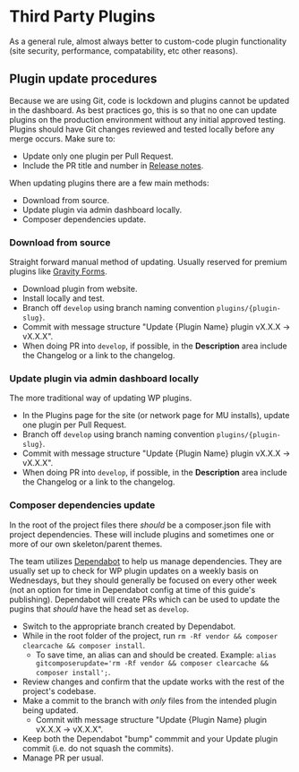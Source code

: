 # Third Party Plugins

As a general rule, almost always better to custom-code plugin functionality (site security, performance, compatability, etc other reasons).

## Plugin update procedures

Because we are using Git, code is lockdown and plugins cannot be updated in the dashboard.
As best practices go, this is so that no one can update plugins on the production environment without any initial approved testing.
Plugins should have Git changes reviewed and tested locally before any merge occurs.
Make sure to:
- Update only one plugin per Pull Request.
- Include the PR title and number in [Release notes](https://github.com/NationalUniversitySystem/dev-knowledge-hub/wiki/Release-procedures).

When updating plugins there are a few main methods:
- Download from source.
- Update plugin via admin dashboard locally.
- Composer dependencies update.

### Download from source
Straight forward manual method of updating. Usually reserved for premium plugins like [Gravity Forms](https://www.gravityforms.com/).
- Download plugin from website.
- Install locally and test.
- Branch off `develop` using branch naming convention `plugins/{plugin-slug}`.
- Commit with message structure "Update {Plugin Name} plugin vX.X.X -> vX.X.X".
- When doing PR into `develop`, if possible, in the **Description** area include the Changelog or a link to the changelog.

### Update plugin via admin dashboard locally
The more traditional way of updating WP plugins.
- In the Plugins page for the site (or network page for MU installs), update one plugin per Pull Request.
- Branch off `develop` using branch naming convention `plugins/{plugin-slug}`.
- Commit with message structure "Update {Plugin Name} plugin vX.X.X -> vX.X.X".
- When doing PR into `develop`, if possible, in the **Description** area include the Changelog or a link to the changelog.

### Composer dependencies update
In the root of the project files there _should_ be a composer.json file with project dependencies.
These will include plugins and sometimes one or more of our own skeleton/parent themes.

The team utilizes [Dependabot](https://docs.github.com/en/github/administering-a-repository/about-github-dependabot) to help us manage dependencies. They are usually set up to check for WP plugin updates on a weekly basis on Wednesdays, but they should generally be focused on every other week (not an option for time in Dependabot config at time of this guide's publishing). Dependabot will create PRs which can be used to update the pugins that _should_ have the head set as `develop`.

- Switch to the appropriate branch created by Dependabot.
- While in the root folder of the project, run `rm -Rf vendor && composer clearcache && composer install`.
	- To save time, an alias can and should be created. Example: `alias gitcomposerupdate='rm -Rf vendor && composer clearcache && composer install';`.
- Review changes and confirm that the update works with the rest of the project's codebase.
- Make a commit to the branch with _only_ files from the intended plugin being updated.
	- Commit with message structure "Update {Plugin Name} plugin vX.X.X -> vX.X.X".
- Keep both the Dependabot "bump" commmit and your Update plugin commit (i.e. do not squash the commits).
- Manage PR per usual.
